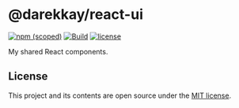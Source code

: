 # @darekkay/react-ui

[![npm (scoped)](https://img.shields.io/npm/v/@darekkay/react-ui?style=flat-square)](https://www.npmjs.com/package/@darekkay/react-ui)
[![Build](https://img.shields.io/github/actions/workflow/status/darekkay/darekkay-react-ui/ci.yml?branch=master&style=flat-square)](https://github.com/darekkay/darekkay-react-ui/actions/workflows/ci.yml)
[![license](https://img.shields.io/badge/license-MIT-green?style=flat-square)](https://github.com/darekkay/darekkay-react-ui/blob/master/LICENSE)

My shared React components.

## License

This project and its contents are open source under the [MIT license](LICENSE).
